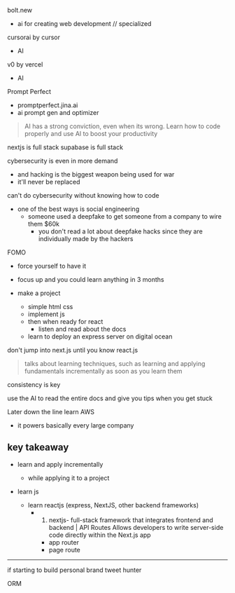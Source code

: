 bolt.new
- ai for creating web development // specialized

cursorai by cursor 
-  AI 

v0 by vercel
- AI

Prompt Perfect
 - promptperfect.jina.ai
- ai prompt gen and optimizer 



> AI has a strong conviction, even when its wrong. Learn how to code properly and use AI to boost your productivity 


nextjs is full stack 
supabase is full stack


cybersecurity is even in more demand 
- and hacking is the biggest weapon being used for war
- it'll never be replaced 

can't do cybersecurity without knowing how to code 
- one of the best ways is social engineering
	- someone used a deepfake to get someone from a company to wire them $60k
		- you don't read a lot about deepfake hacks since they are individually made by the hackers

FOMO 
- force yourself to have it 
- focus up and you could learn anything in 3 months 

- make a project
	- simple html css 
	- implement js
	- then when ready for react
		- listen and read about the docs
	- learn to deploy an express server on digital ocean 

don't jump into next.js until you know react.js

> talks about learning techniques, such as learning and applying fundamentals incrementally as soon as you learn them
> 

consistency is key

use the AI to read the entire docs and give you tips when you get stuck 

Later down the line learn AWS
- it powers basically every large company

## key takeaway 
- learn and apply incrementally 
	- while applying it to a project 

- learn js
	- learn reactjs (express, NextJS, other backend frameworks)
		- 1. nextjs- full-stack framework that integrates frontend and backend | API Routes Allows developers to write server-side code directly within the Next.js app
			- app router
			- page route

___

if starting to build personal brand
	tweet hunter


ORM 